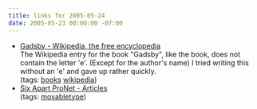 ```yaml
---
title: links for 2005-05-24
date: 2005-05-23 00:00:00 -07:00
---
```


<ul class="delicious">
	<li>
		<div class="delicious-link"><a href="http://en.wikipedia.org/wiki/Gadsby">Gadsby - Wikipedia, the free encyclopedia</a></div>
		<div class="delicious-extended">The Wikipedia entry for the book "Gadsby", like the book,  does not contain the letter 'e'. (Except for the author's name) I tried writing this without an 'e' and gave up rather quickly.</div>
		<div class="delicious-tags">(tags: <a href="http://del.icio.us/torrez/books">books</a> <a href="http://del.icio.us/torrez/wikipedia">wikipedia</a>)</div>
	</li>
	<li>
		<div class="delicious-link"><a href="http://www.sixapart.com/pronet/articles/how_to_speed_up.html">Six Apart ProNet - Articles</a></div>
		<div class="delicious-tags">(tags: <a href="http://del.icio.us/torrez/movabletype">movabletype</a>)</div>
	</li>
</ul>
